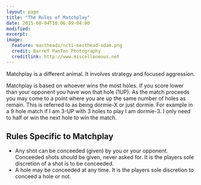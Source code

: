 ```yaml
---
layout: page
title: "The Rules of Matchplay"
date: 2015-08-04T10:06:09-04:00
modified:
excerpt:
image:
  feature: mastheads/ncti-masthead-adam.png
  credit: BarreŦ PanŦon Photography
  creditlink: http://www.miscellaneous.net
---
```


Matchplay is a different animal.  It involves strategy and focused aggression.

Matchplay is based on whoever wins the most holes.  If you score lower than your
opponent you have won that hole (1UP).  As the match proceeds you may come to a
point where you are up the same number of holes as remain.  This is referred to 
as being dormie-X or just dormie.  For example in a 9 hole match if I am 3-UP
with 3 holes to play I am dormie-3.  I only need to half or win the next hole to
win the match.

## Rules Specific to Matchplay

* Any shot can be conceeded (given) by you or your opponent.  Conceeded shots 
  should be given, never asked for.  It is the players sole discretion of a shot
  is to be conceeded.
* A hole may be conceeded at any time.  It is the players sole discretion to conceed
  a hole or not.
